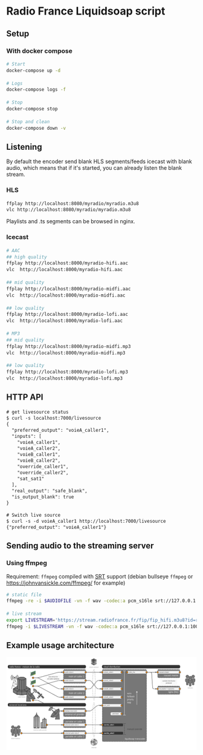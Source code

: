 # Radio France Liquidsoap script

## Setup

### With docker compose
```bash
# Start
docker-compose up -d

# Logs
docker-compose logs -f

# Stop
docker-compose stop

# Stop and clean
docker-compose down -v
```

## Listening

By default the encoder send blank HLS segments/feeds icecast with blank audio,
which means that if it's started, you can already listen the blank stream.

### HLS

```bash
ffplay http://localhost:8080/myradio/myradio.m3u8
vlc http://localhost:8080/myradio/myradio.m3u8
```

Playlists and .ts segments can be browsed in nginx.

### Icecast

```bash
# AAC
## high quality
ffplay http://localhost:8000/myradio-hifi.aac
vlc  http://localhost:8000/myradio-hifi.aac

## mid quality
ffplay http://localhost:8000/myradio-midfi.aac
vlc  http://localhost:8000/myradio-midfi.aac

## low quality
ffplay http://localhost:8000/myradio-lofi.aac
vlc  http://localhost:8000/myradio-lofi.aac

# MP3
## mid quality
ffplay http://localhost:8000/myradio-midfi.mp3
vlc  http://localhost:8000/myradio-midfi.mp3

## low quality
ffplay http://localhost:8000/myradio-lofi.mp3
vlc  http://localhost:8000/myradio-lofi.mp3
```

## HTTP API

```
# get livesource status
$ curl -s localhost:7000/livesource
{
  "preferred_output": "voieA_caller1",
  "inputs": [
    "voieA_caller1",
    "voieA_caller2",
    "voieB_caller1",
    "voieB_caller2",
    "override_caller1",
    "override_caller2",
    "sat_sat1"
  ],
  "real_output": "safe_blank",
  "is_output_blank": true
}

# Switch live source
$ curl -s -d voieA_caller1 http://localhost:7000/livesource
{"preferred_output": "voieA_caller1"}
```

## Sending audio to the streaming server

### Using ffmpeg

Requirement: `ffmpeg` compiled with [SRT](https://github.com/Haivision/srt)
support (debian bullseye `ffmpeg` or https://johnvansickle.com/ffmpeg/ for
example)

```bash
# static file
ffmpeg -re -i $AUDIOFILE -vn -f wav -codec:a pcm_s16le srt://127.0.0.1:10000

# live stream
export LIVESTREAM='https://stream.radiofrance.fr/fip/fip_hifi.m3u8?id=radiofrance'
ffmpeg -i $LIVESTREAM -vn -f wav -codec:a pcm_s16le srt://127.0.0.1:10000
```

## Example usage architecture

![Transcoder connectivity](.res/2023-05-02.archi-transcoders.png)
